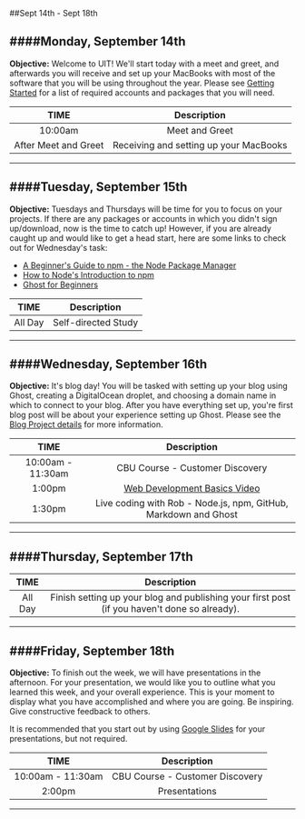 ##Sept 14th - Sept 18th

####Monday, September 14th
---
**Objective:** Welcome to UIT! We'll start today with a meet and greet, and afterwards you will receive and set up your MacBooks with most of the software that you will be using throughout the year. Please see [Getting Started](../../Projects/1-Getting-Started) for a list of required accounts and packages that you will need.

|TIME| Description|
|:---:|:---:|
|10:00am|Meet and Greet|
|After Meet and Greet|Receiving and setting up your MacBooks|
---

####Tuesday, September 15th
---
**Objective:** Tuesdays and Thursdays will be time for you to focus on your projects.  If there are any packages or accounts in which you didn't sign up/download, now is the time to catch up!  However, if you are already caught up and would like to get a head start, here are some links to check out for Wednesday's task:

- [A Beginner's Guide to npm - the Node Package Manager](http://www.sitepoint.com/beginners-guide-node-package-manager/)
- [How to Node's Introduction to npm](http://howtonode.org/introduction-to-npm)
- [Ghost for Beginners](https://www.ghostforbeginners.com/)

|TIME| Description|
|:---:|:---:|
|All Day|Self-directed Study|
---

####Wednesday, September 16th
---
**Objective:** It's blog day!  You will be tasked with setting up your blog using Ghost, creating a DigitalOcean droplet, and choosing a domain name in which to connect to your blog.  After you have everything set up, you're first blog post will be about your experience setting up Ghost.  Please see the [Blog Project details](../../Projects/2-Blog) for more information.

|TIME| Description|
|:---:|:---:|
|10:00am - 11:30am|CBU Course - Customer Discovery|
|1:00pm|[Web Development Basics Video](https://www.youtube.com/watch?v=pB0WvcxTbCA)|
|1:30pm|Live coding with Rob - Node.js, npm, GitHub, Markdown and Ghost|
---

####Thursday, September 17th
---
|TIME| Description|
|:---:|:---:|
|All Day|Finish setting up your blog and publishing your first post (if you haven't done so already).|
---

####Friday, September 18th
---
**Objective:** To finish out the week, we will have presentations in the afternoon.  For your presentation, we would like you to outline what you learned this week, and your overall experience.  This is your moment to display what you have accomplished and where you are going.  Be inspiring.  Give constructive feedback to others.

It is recommended that you start out by using [Google Slides](https://www.google.ca/slides/about/) for your presentations, but not required.

|TIME| Description|
|:---:|:---:|
|10:00am - 11:30am|CBU Course - Customer Discovery|
|2:00pm|Presentations|
---
